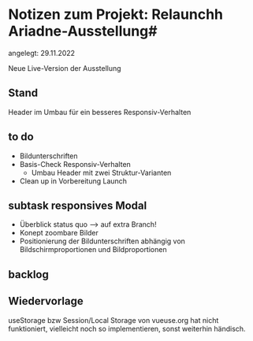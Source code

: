 # Notizen zum Projekt: Relaunchh Ariadne-Ausstellung#

angelegt: 29.11.2022

Neue Live-Version der Ausstellung

## Stand

Header im Umbau für ein besseres Responsiv-Verhalten

## to do

- Bildunterschriften
- Basis-Check Responsiv-Verhalten
    - Umbau Header mit zwei Struktur-Varianten
- Clean up in Vorbereitung Launch

## subtask responsives Modal

- Überblick status quo --> auf extra Branch!
- Konept zoombare Bilder
- Positionierung der Bildunterschriften abhängig von Bildschirmproportionen und Bildproportionen


## backlog


## Wiedervorlage

useStorage bzw Session/Local Storage von vueuse.org hat nicht funktioniert, vielleicht noch so implementieren, sonst weiterhin händisch.